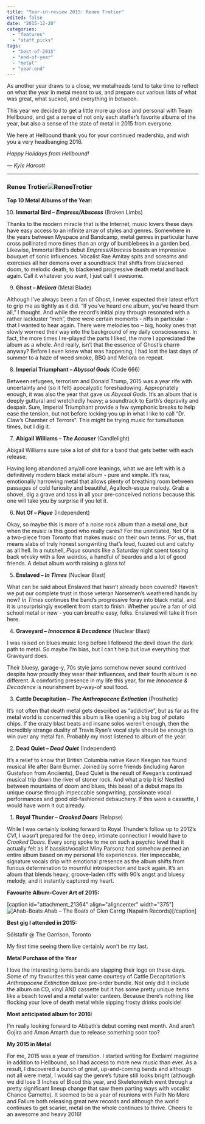 ```yaml
---
title: "Year-in-review 2015: Renee Trotier"
edited: false
date: "2015-12-20"
categories:
  - "features"
  - "staff_picks"
tags:
  - "best-of-2015"
  - "end-of-year"
  - "metal"
  - "year-end"
---
```


As another year draws to a close, we metalheads tend to take time to reflect on what the year in metal meant to us, and prepare our various lists of what was great, what sucked, and everything in between.

This year we decided to get a little more up close and personal with Team Hellbound, and get a sense of not only each staffer’s favorite albums of the year, but also a sense of the state of metal in 2015 from everyone.

We here at Hellbound thank you for your continued readership, and wish you a very headbanging 2016.

_Happy Holidays from Hellbound!_

_— Kyle Harcott_

* * *

### Renee Trotier![ReneeTrotier](https://hellbound.ca/wp-content/uploads/2015/12/ReneeTrotier-300x300.jpg)

**Top 10 Metal Albums of the Year:**

10. **Immortal Bird – _Empress/Abscess_** (Broken Limbs)

Thanks to the modern miracle that is the Internet, music lovers these days have easy access to an infinite array of styles and genres. Somewhere in the years between Myspace and Bandcamp, metal genres in particular have cross pollinated more times than an orgy of bumblebees in a garden bed. Likewise, Immortal Bird’s debut _Empress/Abscess_ boasts an impressive bouquet of sonic influences. Vocalist Rae Amitay spits and screams and exercises all her demons over a soundtrack that shifts from blackened doom, to melodic death, to blackened progressive death metal and back again. Call it whatever you want, I just call it awesome.

9. **Ghost – _Meliora_** (Metal Blade)

Although I’ve always been a fan of Ghost, I never expected their latest effort to grip me as tightly as it did. “If you’ve heard one album, you’ve heard them all,” I thought. And while the record’s initial play through resonated with a rather lackluster “meh”, there were certain moments - riffs in particular - that I wanted to hear again. There were melodies too – big, hooky ones that slowly wormed their way into the background of my daily consciousness. In fact, the more times I re-played the parts I liked, the more I appreciated the album as a whole. And really, isn’t that the essence of Ghost’s charm anyway? Before I even knew what was happening, I had lost the last days of summer to a haze of weed smoke, BBQ and Meliora on repeat.

8. **Imperial Triumphant – _Abyssal Gods_** (Code 666)

Between refugees, terrorism and Donald Trump, 2015 was a year rife with uncertainty and (so it felt) apocalyptic foreshadowing. Appropriately enough, it was also the year that gave us _Abyssal Gods_. It’s an album that is deeply guttural and wretchedly heavy; a soundtrack to Earth’s depravity and despair. Sure, Imperial Triumphant provide a few symphonic breaks to help ease the tension, but not before locking you up in what I like to call “Dr. Claw’s Chamber of Terrors”. This might be trying music for tumultuous times, but I dig it.

7. **Abigail Williams – _The Accuser_** (Candlelight)

Abigail Williams sure take a lot of shit for a band that gets better with each release.

Having long abandoned any/all core leanings, what we are left with is a definitively modern black metal album - pure and simple. It’s raw, emotionally harrowing metal that allows plenty of breathing room between passages of cold furiosity and beautiful, Agalloch-esque melody. Grab a shovel, dig a grave and toss in all your pre-conceived notions because this one will take you by surprise if you let it.

6. **Not Of – _Pique_** (Independent)

Okay, so maybe this is more of a noise rock album than a metal one, but when the music is this good who really cares? For the uninitiated, Not Of is a two-piece from Toronto that makes music on their own terms. For us, that means slabs of truly honest songwriting that’s loud, fuzzed out and catchy as all hell. In a nutshell, _Pique_ sounds like a Saturday night spent tossing back whisky with a few weirdos, a handful of beardos and a lot of good friends. A debut album worth raising a glass to!

5. **Enslaved – _In Times_** (Nuclear Blast)

What can be said about Enslaved that hasn’t already been covered? Haven’t we put our complete trust in those veteran Norsemen’s weathered hands by now? _In Times_ continues the band’s progressive foray into black metal, and it is unsurprisingly excellent from start to finish. Whether you’re a fan of old school metal or new - you can breathe easy, folks. Enslaved will take it from here.

4. **Graveyard – _Innocence & Decadence_** (Nuclear Blast)

I was raised on blues music long before I followed the devil down the dark path to metal. So maybe I’m bias, but I can’t help but love everything that Graveyard does.

Their bluesy, garage-y, 70s style jams somehow never sound contrived despite how proudly they wear their influences, and their fourth album is no different. A comforting presence in my life this year, for me _Innocence & Decadence_ is nourishment by-way-of soul food.

3. **Cattle Decapitation – _The Anthropocene Extinction_** (Prosthetic)

It’s not often that death metal gets described as “addictive”, but as far as the metal world is concerned this album is like opening a big bag of potato chips. If the crazy blast beats and insane solos weren’t enough, then the incredibly strange duality of Travis Ryan’s vocal style should be enough to win over any metal fan. Probably my most listened to album of the year.

2. **Dead Quiet – _Dead Quiet_** (Independent)

It’s a relief to know that British Columbia native Kevin Keegan has found musical life after Barn Burner. Joined by some friends (including Aaron Gustafson from Anciients), Dead Quiet is the result of Keegan’s continued musical trip down the river of stoner rock. And what a trip it is! Nestled between mountains of doom and blues, this beast of a debut maps its unique course through impeccable songwriting, passionate vocal performances and good old-fashioned debauchery. If this were a cassette, I would have worn it out already.

1. **Royal Thunder – _Crooked Doors_** (Relapse)

While I was certainly looking forward to Royal Thunder’s follow up to 2012’s _CVI_, I wasn’t prepared for the deep, intimate connection I would have to _Crooked Doors_. Every song spoke to me on such a psychic level that it actually felt as if bassist/vocalist Miny Parsonz had somehow penned an entire album based on my personal life experiences. Her impeccable, signature vocals drip with emotional presence as the album shifts from furious determination to mournful introspection and back again. It’s an album that blends heavy, groove-laden riffs with 90’s angst and bluesy melody, and it instantly captured my heart.

**Favourite Album-Cover Art of 2015:**

\[caption id="attachment\_21364" align="aligncenter" width="375"\]![Ahab-Boats](https://hellbound.ca/wp-content/uploads/2015/12/Ahab-Boats.jpg) Ahab – The Boats of Glen Carrig (Napalm Records)\[/caption\]

**Best gig I attended in 2015:**

Sólstafir @ The Garrison, Toronto

My first time seeing them live certainly won’t be my last.

**Metal Purchase of the Year**

I love the interesting items bands are slapping their logo on these days. Some of my favourites this year came courtesy of Cattle Decapitation’s _Anthropocene Extinction_ deluxe pre-order bundle. Not only did it include the album on CD, vinyl AND cassette but it has some pretty unique items like a beach towel and a metal water canteen. Because there’s nothing like flocking your love of death metal while sipping frosty drinks poolside!

**Most anticipated album for 2016:**

I’m really looking forward to Abbath’s debut coming next month. And aren’t Gojira and Amon Amarth due to release something soon too?

**My 2015 in Metal**

For me, 2015 was a year of transition. I started writing for Exclaim! magazine in addition to Hellbound, so I had access to more new music than ever. As a result, I discovered a bunch of great, up-and-coming bands and although not all were metal, I would say the genre’s future still looks bright (although we did lose 3 Inches of Blood this year, and Skeletonwitch went through a pretty significant lineup change that saw them parting ways with vocalist Chance Garnette). It seemed to be a year of reunions with Faith No More and Failure both releasing great new records and although the world continues to get scarier, metal on the whole continues to thrive. Cheers to an awesome and heavy 2016!
